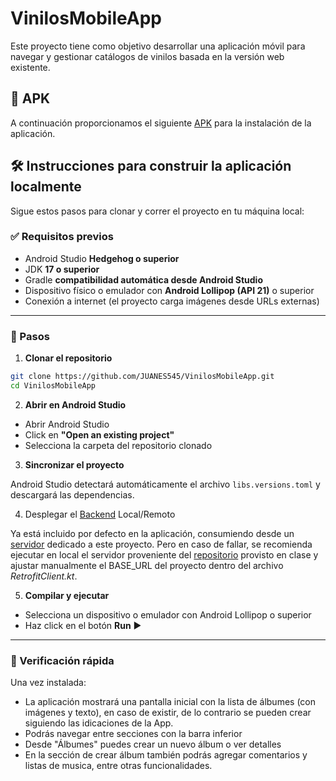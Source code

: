 # VinilosMobileApp

Este proyecto tiene como objetivo desarrollar una aplicación móvil para navegar y gestionar catálogos de vinilos basada en la versión web existente.

## 🍷 APK
A continuación proporcionamos el siguiente [APK](https://github.com/JUANES545/VinilosMobileApp/releases/download/3.0/VinilosMobileApp.apk) para la instalación de la aplicación.

## 🛠️ Instrucciones para construir la aplicación localmente

Sigue estos pasos para clonar y correr el proyecto en tu máquina local:

### ✅ Requisitos previos

- Android Studio **Hedgehog o superior**
- JDK **17 o superior**
- Gradle **compatibilidad automática desde Android Studio**
- Dispositivo físico o emulador con **Android Lollipop (API 21)** o superior
- Conexión a internet (el proyecto carga imágenes desde URLs externas)

---

### 🧾 Pasos

1. **Clonar el repositorio**

```bash
git clone https://github.com/JUANES545/VinilosMobileApp.git
cd VinilosMobileApp
```

2. **Abrir en Android Studio**

- Abrir Android Studio
- Click en **"Open an existing project"**
- Selecciona la carpeta del repositorio clonado

3. **Sincronizar el proyecto**

Android Studio detectará automáticamente el archivo `libs.versions.toml` y descargará las dependencias.

4. Desplegar el [Backend](https://github.com/MISW-4104-Web/BackVynils) Local/Remoto

Ya está incluido por defecto en la aplicación, consumiendo desde un [servidor](https://dev2.gestionhq5.com.co/) dedicado a este proyecto. 
Pero en caso de fallar, se recomienda ejecutar en local el servidor proveniente del [repositorio](https://github.com/MISW-4104-Web/BackVynils) provisto en clase y ajustar manualmente el BASE_URL del proyecto dentro del archivo *RetrofitClient.kt*.

5. **Compilar y ejecutar**

- Selecciona un dispositivo o emulador con Android Lollipop o superior
- Haz click en el botón **Run** ▶️

---

### 🧪 Verificación rápida

Una vez instalada:

- La aplicación mostrará una pantalla inicial con la lista de álbumes  (con imágenes y texto), en caso de existir, de lo contrario se pueden crear siguiendo las idicaciones de la App.
- Podrás navegar entre secciones con la barra inferior
- Desde "Álbumes" puedes crear un nuevo álbum o ver detalles
- En la sección de crear álbum también podrás agregar comentarios y listas de musica, entre otras funcionalidades.
